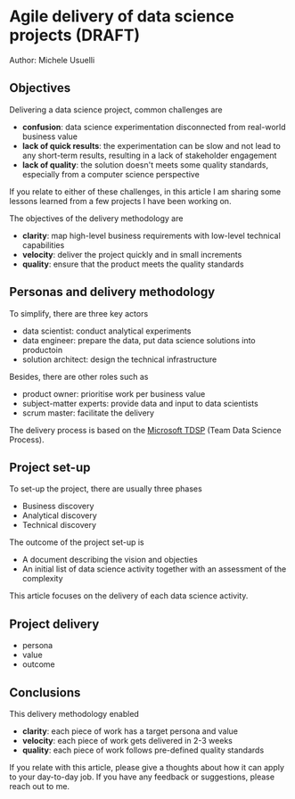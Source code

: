 
# Agile delivery of data science projects (DRAFT)

Author: Michele Usuelli

## Objectives

Delivering a data science project, common challenges are
- **confusion**: data science experimentation disconnected from real-world business value
- **lack of quick results**: the experimentation can be slow and not lead to any short-term results, resulting in a lack of stakeholder engagement
- **lack of quality**: the solution doesn't meets some quality standards, especially from a computer science perspective

If you relate to either of these challenges, in this article I am sharing some lessons learned from a few projects I have been working on.

The objectives of the delivery methodology are
- **clarity**: map high-level business requirements with low-level technical capabilities
- **velocity**: deliver the project quickly and in small increments
- **quality**: ensure that the product meets the quality standards


## Personas and delivery methodology

To simplify, there are three key actors
- data scientist: conduct analytical experiments
- data engineer: prepare the data, put data science solutions into productoin
- solution architect: design the technical infrastructure

Besides, there are other roles such as
- product owner: prioritise work per business value
- subject-matter experts: provide data and input to data scientists
- scrum master: facilitate the delivery

The delivery process is based on the [Microsoft TDSP](https://docs.microsoft.com/en-us/azure/machine-learning/team-data-science-process/overview) (Team Data Science Process).

## Project set-up

To set-up the project, there are usually three phases
- Business discovery
- Analytical discovery
- Technical discovery

The outcome of the project set-up is
- A document describing the vision and objecties
- An initial list of data science activity together with an assessment of the complexity

This article focuses on the delivery of each data science activity.


## Project delivery


- persona
- value
- outcome




## Conclusions

This delivery methodology enabled
- **clarity**: each piece of work has a target persona and value
- **velocity**: each piece of work gets delivered in 2-3 weeks
- **quality**: each piece of work follows pre-defined quality standards


If you relate with this article, please give a thoughts about how it can apply to your day-to-day job. If you have any feedback or suggestions, please reach out to me.

